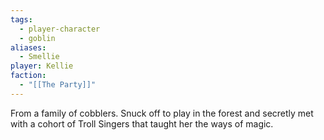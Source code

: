 ```yaml
---
tags:
  - player-character
  - goblin
aliases:
  - Smellie
player: Kellie
faction:
  - "[[The Party]]"
---
```


From a family of cobblers. Snuck off to play in the forest and secretly met with a cohort of Troll Singers that taught her the ways of magic.